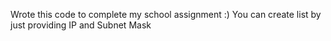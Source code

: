 Wrote this code to complete my school assignment :)
You can create list by just providing IP and Subnet Mask

